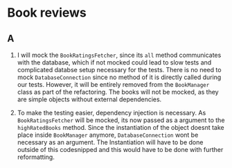 # Book reviews

## A
1. I will mock the `BookRatingsFetcher`, since its `all` method communicates with the database, which if not mocked could lead to slow tests and complicated databse setup necessary for the tests. There is no need to mock `DatabaseConnection` since no method of it is directly called during our tests. However, it will be entirely removed from the `BookManager` class as part of the refactoring. The books will not be mocked, as they are simple objects without external dependencies.

2. To make the testing easier, dependency injection is necessary. As `BookRatingsFetcher` will be mocked, its now passed as a argument to the `highRatedBooks` method. Since the instantiation of the object doesnt take place inside `BookManager` anymore, `DatabaseConnection` wont be necessary as an argument. The Instantiation will have to be done outside of this codesnipped and this would have to be done with further reformatting.